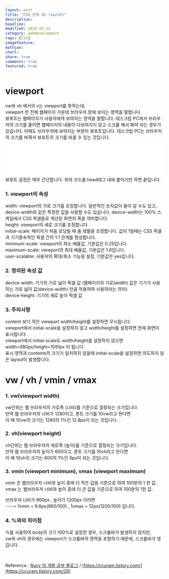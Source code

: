 ```yaml
---
layout: post
title: "CSS_단위 02 (vw/vh)"
description:
headline:
modified: 2020-02-22
category: webdevelopment
tags: [CSS]
imagefeature:
mathjax:
chart:
share: true
comments: true
featured: true
---
```


# viewport

vw와 vh 에서의 v는 viewport를 뜻하는데,  
<span class="orange">viewport 란 전체 웹페이지 가운데 브라우저 창에 보이는 영역을 말합니다.</span>  
뷰포트는 웹페이지가 사용자에게 보여지는 영역을 말합니다. 데스크탑 PC에서 브라우저의 크기를 줄이면 웹페이지의 내용이 다보여지지 않고 스크롤 해서 봐야 되는 경우가 있습니다. 이때도 브라우저에 보여지는 부분이 뷰포트입니다. 데스크탑 PC는 브라우저의 크기를 바꿔서 뷰포트의 크기를 바꿀 수 있는 것입니다.

<div class="code">
<iframe width="100%" height="100" src="//jsfiddle.net/lsh58/xctgzkvr/embedded/html/dark/" allowfullscreen="allowfullscreen" allowpaymentrequest frameborder="0"></iframe>
</div>
  뷰포트 설정은 매우 간단합니다. 위의 코드를 head태그 내에 붙이기만 하면 끝입니다.

### 1. viewport의 속성

<span class="gray">width</span>: viewport의 가로 크기를 조정합니다. 일반적인 숫자값이 들어 갈 수도 있고, device-width와 같은 특정한 값을 사용할 수도 있습니다. device-width는 100% 스케일에서 CSS 픽셀들로 계산된 화면의 폭을 의미합니다.  
<span class="gray">height</span>: viewport의 세로 크기를 조정합니다.  
<span class="gray">initial-scale</span>: 페이지가 처음 로딩될 때 줌 레벨을 조정합니다. 값이 1일때는 CSS 픽셀과 기기종속적인 픽셀 간의 1:1 관계를 형성합니다.  
<span class="gray">minimum-scale</span>: viewport의 최소 배율값, 기본값은 0.25입니다.  
<span class="gray">maximum-scale</span>: viewport의 최대 배율값, 기본값은 1.6입니다.  
<span class="gray">user-scalable</span>: 사용자의 확대/축소 기능을 설정, 기본값은 yes입니다.

### 2. 정의된 속성 값

<span class="gray">device-width</span>: 기기의 가로 넓이 픽셀 값 (웹페이지의 가로(width) 값은 기기가 사용하는 가로 넓이 값(device-width) 만큼 적용하여 사용하라는 의미)  
<span class="gray">device-height</span>: 기기의 세로 높이 픽셀 값

### 3. 주의사항

content 보다 작은 viewport width/height를 설정하면 무시됩니다.  
viewport에서 initial-scale을 설정하지 않고 width/height를 설정하면 전체 화면이 표시됩니다.  
viewport에서 initial-scale도 width/height를 설정하지 않으면 width=980px/height=1091px 이 됩니다.  
표시 영역과 contents의 크기가 일치하지 않을때 initial-scale을 설정하면 의도하지 않은 layout이 발생합니다.

# vw / vh / vmin / vmax

### 1. vw(viewport width)

vw단위는 <span class="orange">웹 브라우저의 가로폭 (너비)를 기준으로 결정되는 크기</span>입니다.  
만약 웹 브라우저의 너비가 1280이고, 폰트 크기를 10vw라고 한다면  
이 때 10vw의 크기는 1280의 1%인 12.8px이 되는 것입니다.

### 2. vh(viewport height)

vh단위는 <span class="orange">웹 브라우저의 세로폭 (높이)를 기준으로 결정되는 크기</span>입니다.  
만약 웹 브라우저의 높이가 600이고, 폰트 크기를 10vh라고 한다면  
이 때 10vh의 크기는 600의 1%인 6px이 되는 것입니다.

### 3. vmin (viewport minimum), vmax (viewport maximum)

vmin 은 <span class="orange">웹브라우저 너비와 높이 중에 더 작은 값을 기준으로 하여 100분의 1 한 값</span>.  
vmax 는 <span class="orange">웹브라우저 너비와 높이 중에 더 큰 값을 기준으로 하여 100분의 1한 값</span>.

브라우저 너비가 960px , 높이가 1200px 이라면  
----> 1vmin = 9.6px(960/100) , 1vmax = 12px(1200/100) 입니다.

### 4. %와의 차이점

%를 사용하여 body의 크기 100%로 설정한 경우, 스크롤바가 발생하지 않지만,  
vw와 vh의 경우에는 viewport가 스크롤바의 영역을 포함하기 때문에, 스크롤바가 생깁니다.

<br>

Reference : [Rucy 의 개발 공부 블로그](https://beyou0123.tistory.com/20) / [https://ccuram.tistory.com/](https://ccuram.tistory.com/28)
